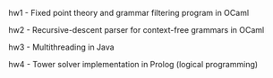 hw1 - Fixed point theory and grammar filtering program in OCaml

hw2 - Recursive-descent parser for context-free grammars in OCaml

hw3 - Multithreading in Java

hw4 - Tower solver implementation in Prolog (logical programming)
